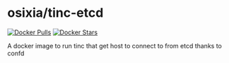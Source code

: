 # osixia/tinc-etcd

[![Docker Pulls](https://img.shields.io/docker/pulls/osixia/tinc-etcd.svg)][hub]
[![Docker Stars](https://img.shields.io/docker/stars/osixia/tinc-etcd.svg)][hub]

[hub]: https://hub.docker.com/r/osixia/tinc-etcd/


A docker image to run tinc that get host to connect to from etcd thanks to confd
